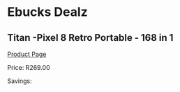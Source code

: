 
# Ebucks Dealz
## Titan -Pixel 8 Retro Portable - 168 in 1
[Product Page](https://www.ebucks.com/web/shop/productSelected.do?prodId=1232345657&catId=365757697)

Price: R269.00

Savings: 


	